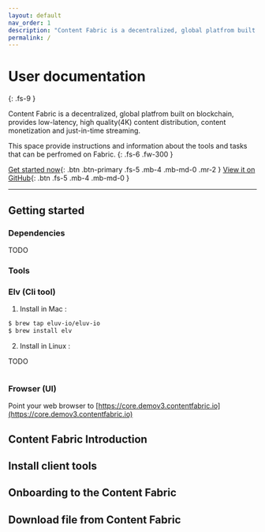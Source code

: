 ```yaml
---
layout: default
nav_order: 1
description: "Content Fabric is a decentralized, global platfrom built on blockchain, provides low-latency, high quality(4K) content distribution, content monetization and just-in-time streaming. This space provide instructions and information about the tools and tasks that can be perfromed on Fabric."
permalink: /
---
```


# User documentation
{: .fs-9 }

Content Fabric is a decentralized, global platfrom built on blockchain, provides low-latency, high quality(4K) content distribution, content monetization and just-in-time streaming. 

This space provide instructions and information about the tools and tasks that can be perfromed on Fabric.
{: .fs-6 .fw-300 }

[Get started now](#getting-started){: .btn .btn-primary .fs-5 .mb-4 .mb-md-0 .mr-2 } [View it on GitHub](https://github.com/eluv-io){: .btn .fs-5 .mb-4 .mb-md-0 }

---

## Getting started

### Dependencies
TODO

### Tools

### Elv (Cli tool)

1. Install in Mac :
```bash
$ brew tap eluv-io/eluv-io
$ brew install elv
```

2. Install in Linux :

TODO
```bash
```

### Frowser (UI)

Point your web browser to [https://core.demov3.contentfabric.io](https://core.demov3.contentfabric.io)



## Content Fabric Introduction
## Install client tools
## Onboarding to the Content Fabric
## Download file from Content Fabric

